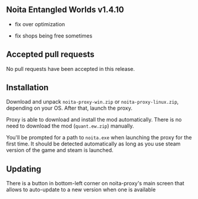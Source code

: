 ## Noita Entangled Worlds v1.4.10

- fix over optimization

- fix shops being free sometimes

## Accepted pull requests


No pull requests have been accepted in this release.

## Installation


Download and unpack `noita-proxy-win.zip` or `noita-proxy-linux.zip`, depending on your OS. After that, launch the proxy.


Proxy is able to download and install the mod automatically. There is no need to download the mod (`quant.ew.zip`) manually.


You'll be prompted for a path to `noita.exe` when launching the proxy for the first time.
It should be detected automatically as long as you use steam version of the game and steam is launched.
        

## Updating


There is a button in bottom-left corner on noita-proxy's main screen that allows to auto-update to a new version when one is available

